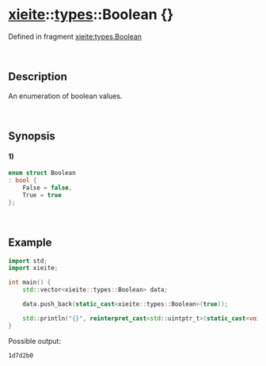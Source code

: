# [xieite](../../xieite.md)\:\:[types](../../types.md)\:\:Boolean \{\}
Defined in fragment [xieite:types.Boolean](../../../src/types/boolean.cpp)

&nbsp;

## Description
An enumeration of boolean values.

&nbsp;

## Synopsis
#### 1)
```cpp
enum struct Boolean
: bool {
    False = false,
    True = true
};
```

&nbsp;

## Example
```cpp
import std;
import xieite;

int main() {
    std::vector<xieite::types::Boolean> data;

    data.push_back(static_cast<xieite::types::Boolean>(true));

    std::println("{}", reinterpret_cast<std::uintptr_t>(static_cast<void*>(&data[0])));
}
```
Possible output:
```
1d7d2b0
```
